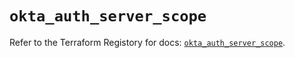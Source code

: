 # `okta_auth_server_scope`

Refer to the Terraform Registory for docs: [`okta_auth_server_scope`](https://www.terraform.io/docs/providers/okta/r/auth_server_scope).
